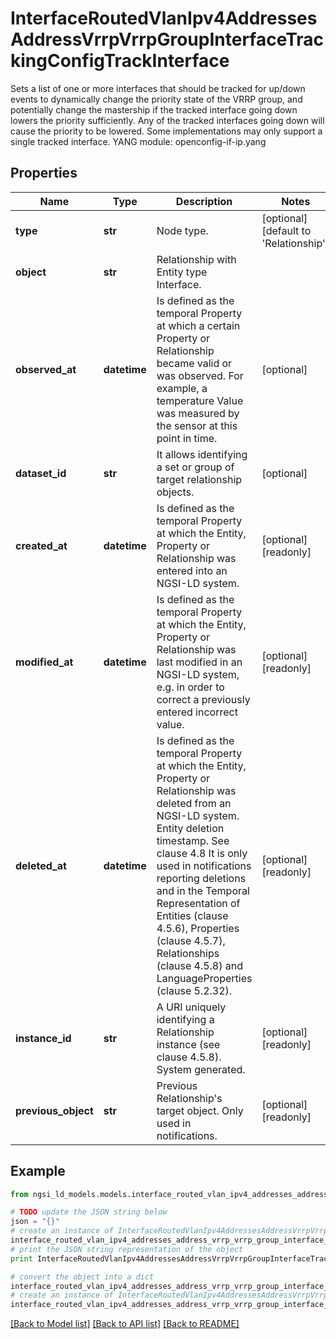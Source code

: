 # InterfaceRoutedVlanIpv4AddressesAddressVrrpVrrpGroupInterfaceTrackingConfigTrackInterface

Sets a list of one or more interfaces that should be tracked for up/down events to dynamically change the priority state of the VRRP group, and potentially change the mastership if the tracked interface going down lowers the priority sufficiently. Any of the tracked interfaces going down will cause the priority to be lowered. Some implementations may only support a single tracked interface.  YANG module: openconfig-if-ip.yang 

## Properties

Name | Type | Description | Notes
------------ | ------------- | ------------- | -------------
**type** | **str** | Node type.  | [optional] [default to 'Relationship']
**object** | **str** | Relationship with Entity type Interface. | 
**observed_at** | **datetime** | Is defined as the temporal Property at which a certain Property or Relationship became valid or was observed. For example, a temperature Value was measured by the sensor at this point in time.  | [optional] 
**dataset_id** | **str** | It allows identifying a set or group of target relationship objects.  | [optional] 
**created_at** | **datetime** | Is defined as the temporal Property at which the Entity, Property or Relationship was entered into an NGSI-LD system.  | [optional] [readonly] 
**modified_at** | **datetime** | Is defined as the temporal Property at which the Entity, Property or Relationship was last modified in an NGSI-LD system, e.g. in order to correct a previously entered incorrect value.  | [optional] [readonly] 
**deleted_at** | **datetime** | Is defined as the temporal Property at which the Entity, Property or Relationship was deleted from an NGSI-LD system.  Entity deletion timestamp. See clause 4.8 It is only used in notifications reporting deletions and in the Temporal Representation of Entities (clause 4.5.6), Properties (clause 4.5.7), Relationships (clause 4.5.8) and LanguageProperties (clause 5.2.32).  | [optional] [readonly] 
**instance_id** | **str** | A URI uniquely identifying a Relationship instance (see clause 4.5.8). System generated.  | [optional] [readonly] 
**previous_object** | **str** | Previous Relationship&#39;s target object. Only used in notifications.  | [optional] [readonly] 

## Example

```python
from ngsi_ld_models.models.interface_routed_vlan_ipv4_addresses_address_vrrp_vrrp_group_interface_tracking_config_track_interface import InterfaceRoutedVlanIpv4AddressesAddressVrrpVrrpGroupInterfaceTrackingConfigTrackInterface

# TODO update the JSON string below
json = "{}"
# create an instance of InterfaceRoutedVlanIpv4AddressesAddressVrrpVrrpGroupInterfaceTrackingConfigTrackInterface from a JSON string
interface_routed_vlan_ipv4_addresses_address_vrrp_vrrp_group_interface_tracking_config_track_interface_instance = InterfaceRoutedVlanIpv4AddressesAddressVrrpVrrpGroupInterfaceTrackingConfigTrackInterface.from_json(json)
# print the JSON string representation of the object
print InterfaceRoutedVlanIpv4AddressesAddressVrrpVrrpGroupInterfaceTrackingConfigTrackInterface.to_json()

# convert the object into a dict
interface_routed_vlan_ipv4_addresses_address_vrrp_vrrp_group_interface_tracking_config_track_interface_dict = interface_routed_vlan_ipv4_addresses_address_vrrp_vrrp_group_interface_tracking_config_track_interface_instance.to_dict()
# create an instance of InterfaceRoutedVlanIpv4AddressesAddressVrrpVrrpGroupInterfaceTrackingConfigTrackInterface from a dict
interface_routed_vlan_ipv4_addresses_address_vrrp_vrrp_group_interface_tracking_config_track_interface_form_dict = interface_routed_vlan_ipv4_addresses_address_vrrp_vrrp_group_interface_tracking_config_track_interface.from_dict(interface_routed_vlan_ipv4_addresses_address_vrrp_vrrp_group_interface_tracking_config_track_interface_dict)
```
[[Back to Model list]](../README.md#documentation-for-models) [[Back to API list]](../README.md#documentation-for-api-endpoints) [[Back to README]](../README.md)


